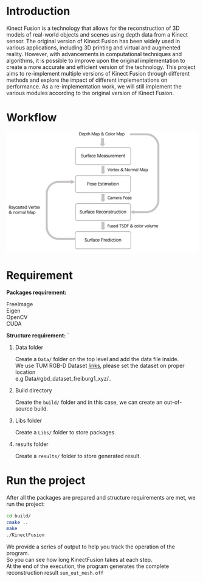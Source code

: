 # Introduction

Kinect Fusion is a technology that allows for the reconstruction of 3D models of real-world objects and scenes using depth data from a Kinect sensor. The original version of Kinect Fusion has been widely used in various applications, including 3D printing and virtual and augmented reality. However, with advancements in computational techniques and algorithms, it is possible to improve upon the original implementation to create a more accurate and efficient version of the technology. This project aims to re-implement multiple versions of Kinect Fusion through different methods and explore the impact of different implementations on performance.  As a re-implementation work, we will still implement the various modules according to the original version of Kinect Fusion.

# Workflow

![](pipeline.png)

# Requirement

**Packages requirement:**

FreeImage  
Eigen  
OpenCV  
CUDA  

**Structure requirement:**
 `
1. Data folder
	
	Create a ```Data/``` folder on the top level and add the data file inside.  
	We use TUM RGB-D Dataset [links](https://vision.in.tum.de/data/datasets/rgbd-dataset), please set the dataset on proper location  
	e.g Data/rgbd_dataset_freiburg1_xyz/..

2. Build directory 
    
	Create the ```build/``` folder and in this case, we can create an out-of-source build.
    
3. Libs folder

 	Create a ```Libs/``` folder to store packages.

4. results folder

 	Create a ```results/``` folder to store generated result.
    
# Run the project

After all the packages are prepared and structure requirements are met, we run the project:

```bash
cd build/
cmake ..
make 
./KinectFusion
```

We provide a series of output to help you track the operation of the program.  
So you can see how long KinectFusion takes at each step.  
At the end of the execution, the program generates the complete reconstruction result `sum_out_mesh.off`

